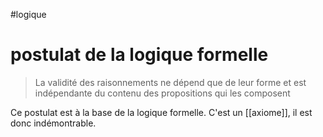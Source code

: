 #logique
# postulat de la logique formelle
> La validité des raisonnements ne dépend que de leur forme et est indépendante du contenu des propositions qui les composent

Ce postulat est à la base de la logique formelle.
C'est un [[axiome]], il est donc indémontrable.